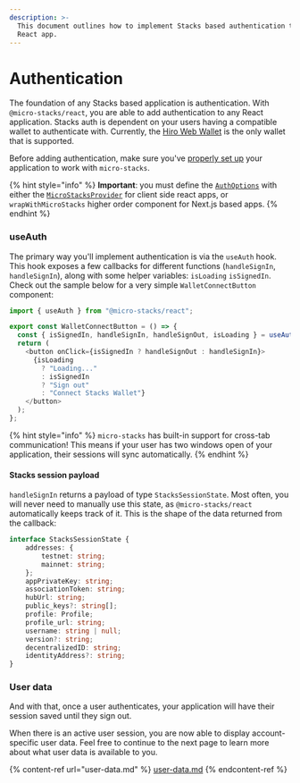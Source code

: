 ```yaml
---
description: >-
  This document outlines how to implement Stacks based authentication to your
  React app.
---
```


# Authentication

The foundation of any Stacks based application is authentication. With `@micro-stacks/react`, you are able to add authentication to any React application. Stacks auth is dependent on your users having a compatible wallet to authenticate with. Currently, the [Hiro Web Wallet](https://hiro.so/wallet/install-web) is the only wallet that is supported.&#x20;

Before adding authentication, make sure you've [properly set up](./) your application to work with `micro-stacks`.

{% hint style="info" %}
**Important**: you must define the [`AuthOptions`](./#authoptions) with either the [`MicroStacksProvider`](./#microstacksprovider) for client side react apps, or `wrapWithMicroStacks` higher order component for Next.js based apps.
{% endhint %}

### useAuth

The primary way you'll implement authentication is via the `useAuth` hook. This hook exposes a few callbacks for different functions (`handleSignIn`, `handleSignIn`), along with some helper variables: `isLoading` `isSignedIn`. Check out the sample below for a very simple `WalletConnectButton` component:

```typescript
import { useAuth } from "@micro-stacks/react";

export const WalletConnectButton = () => {
  const { isSignedIn, handleSignIn, handleSignOut, isLoading } = useAuth();
  return (
    <button onClick={isSignedIn ? handleSignOut : handleSignIn}>
      {isLoading
        ? "Loading..."
        : isSignedIn
        ? "Sign out"
        : "Connect Stacks Wallet"}
    </button>
  );
};
```

{% hint style="info" %}
`micro-stacks` has built-in support for cross-tab communication! This means if your user has two windows open of your application, their sessions will sync automatically.
{% endhint %}

#### Stacks session payload

`handleSignIn` returns a payload of type `StacksSessionState`. Most often, you will never need to manually use this state, as `@micro-stacks/react` automatically keeps track of it. This is the shape of the data returned from the callback:

```typescript
interface StacksSessionState {
    addresses: {
        testnet: string;
        mainnet: string;
    };
    appPrivateKey: string;
    associationToken: string;
    hubUrl: string;
    public_keys?: string[];
    profile: Profile;
    profile_url: string;
    username: string | null;
    version?: string;
    decentralizedID: string;
    identityAddress?: string;
}
```

### User data

And with that, once a user authenticates, your application will have their session saved until they sign out.

When there is an active user session, you are now able to display account-specific user data. Feel free to continue to the next page to learn more about what user data is available to you.

{% content-ref url="user-data.md" %}
[user-data.md](user-data.md)
{% endcontent-ref %}
